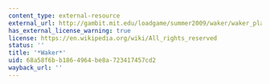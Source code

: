 ```yaml
---
content_type: external-resource
external_url: http://gambit.mit.edu/loadgame/summer2009/waker/waker_playgame.php
has_external_license_warning: true
license: https://en.wikipedia.org/wiki/All_rights_reserved
status: ''
title: '*Waker*'
uid: 68a58f6b-b186-4964-be8a-723417457cd2
wayback_url: ''
---
```

